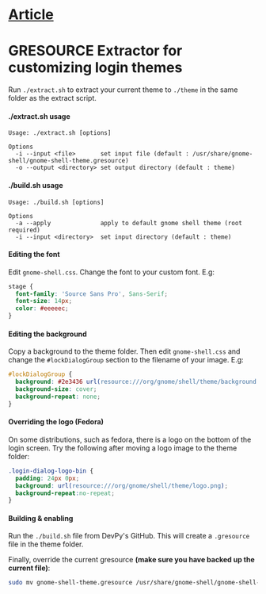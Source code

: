 # [Article](https://www.devpy.me/the-best-linux-lockscreen/)

# GRESOURCE Extractor for customizing login themes

Run `./extract.sh` to extract your current theme to `./theme` in the same folder as the extract script.

#### ./extract.sh usage
```
Usage: ./extract.sh [options]

Options
  -i --input <file>       set input file (default : /usr/share/gnome-shell/gnome-shell-theme.gresource)
  -o --output <directory> set output directory (default : theme)
```

#### ./build.sh usage
```
Usage: ./build.sh [options]

Options
  -a --apply              apply to default gnome shell theme (root required)
  -i --input <directory>  set input directory (default : theme)
```

#### Editing the font

Edit `gnome-shell.css`. Change the font to your custom font. E.g:

```css
stage {
  font-family: 'Source Sans Pro', Sans-Serif;
  font-size: 14px;
  color: #eeeeec;
}
```

#### Editing the background

Copy a background to the theme folder. Then edit `gnome-shell.css` and change the `#lockDialogGroup` section to the filename of your image. E.g:

```css
#lockDialogGroup {
  background: #2e3436 url(resource:///org/gnome/shell/theme/background.jpg);
  background-size: cover;
  background-repeat: none;
}
```

#### Overriding the logo (Fedora)

On some distributions, such as fedora, there is a logo on the bottom of the login screen. Try the following after moving a logo image to the theme folder:

```css
.login-dialog-logo-bin {
  padding: 24px 0px; 
  background: url(resource:///org/gnome/shell/theme/logo.png);
  background-repeat:no-repeat;
}
```

#### Building & enabling

Run the `./build.sh` file from DevPy's GitHub. This will create a `.gresource` file in the theme folder.

Finally, override the current gresource **(make sure you have backed up the current file)**:

```bash
sudo mv gnome-shell-theme.gresource /usr/share/gnome-shell/gnome-shell-theme.gresource
```
